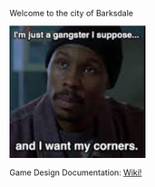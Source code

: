 Welcome to the city of Barksdale

![Avon](https://github.com/PureNukage/barksdale/blob/vertical-slice/avon.PNG)

Game Design Documentation: [Wiki!](https://github.com/PureNukage/barksdale/wiki)
